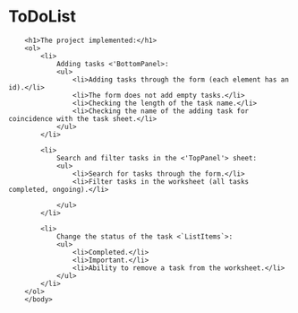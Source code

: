 # ToDoList

      
        <h1>The project implemented:</h1>
        <ol>
            <li>
                Adding tasks <'BottomPanel>:
                <ul>
                    <li>Adding tasks through the form (each element has an id).</li>
                    <li>The form does not add empty tasks.</li>
                    <li>Checking the length of the task name.</li>
                    <li>Checking the name of the adding task for coincidence with the task sheet.</li>
                </ul>
            </li>
        
            <li>
                Search and filter tasks in the <'TopPanel'> sheet:
                <ul>
                    <li>Search for tasks through the form.</li>
                    <li>Filter tasks in the worksheet (all tasks completed, ongoing).</li>
                    
                </ul>
            </li>
        
            <li>
                Change the status of the task <`ListItems`>:
                <ul>
                    <li>Completed.</li>
                    <li>Important.</li>
                    <li>Ability to remove a task from the worksheet.</li>
                </ul>  
            </li>
        </ol>
        </body> 
